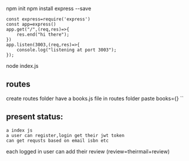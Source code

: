 npm init
npm install express --save
```
const express=require('express')
const app=express()
app.get("/",(req,res)=>{
    res.end("hi there");
})
app.listen(3003,(req,res)=>{
    console.log("listening at port 3003");
});
```
node index.js
## routes
create routes folder
have a books.js file in routes folder
paste books={}
``
## present status:
```
a index js
a user can register,login get their jwt token
can get requsts based on email isbn etc
```
each logged in user can add their review (review=theirmail+review)